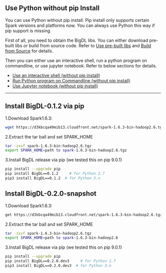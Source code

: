 
## **Use Python without pip Install**

You can use Python without pip install. Pip install only supports certain Spark versions and platforms now. You can always use Python this way if pip support is missing.   

First of all, you need to obtain the BigDL libs. You can either download pre-built libs or build from source code. Refer to [Use pre-built libs](../UserGuide/install-pre-built.md) and [Build from Source](../UserGuide/install-build-src.md) for details. 

Then you can either use an interactive shell, run a python program on commandline, or use jupyter notebook. Refer to below sections for details. 

* [Use an interactive shell (without pip install)](python-run.md#user-an-interactive-shell-without-pip-install)
* [Run Python program on Commandline (without pip install)](python-run.md#run-python-program-in-command-line-without-pip-install)
* [Use Jupyter notebook (without pip install)](python-run.md#use-jupyter-notebook-without-pip-install)

---

## **Install BigDL-0.1.2 via pip**

1.Download Spark1.6.3:  
```bash
wget https://d3kbcqa49mib13.cloudfront.net/spark-1.6.3-bin-hadoop2.6.tgz 
```

2.Extract the tar ball and set SPARK_HOME
```bash
tar -zxvf spark-1.6.3-bin-hadoop2.6.tgz
export SPARK_HOME=path to spark-1.6.3-bin-hadoop2.6.tgz
```

3.Install BigDL release via pip (we tested this on pip 9.0.1)
```bash
pip install --upgrade pip
pip install BigDL==0.1.2     # for Python 2.7
pip3 install BigDL==0.1.2  # for Python 3.n
```

## **Install BigDL-0.2.0-snapshot**

1.Download Spark1.6.3:  
```bash
get https://d3kbcqa49mib13.cloudfront.net/spark-1.6.3-bin-hadoop2.6.tgz
```

2.Extract the tar ball and set SPARK_HOME
```bash
tar -zxvf spark-1.6.3-bin-hadoop2.6.tgz
export SPARK_HOME=path to spark-1.6.3-bin-hadoop2.6
```
3.Install BigDL release via pip (we tested this on pip 9.0.1)
```bash
pip install --upgrade pip
pip install BigDL==0.2.0.dev3     # for Python 2.7
pip3 install BigDL==0.2.0.dev3  # for Python 3.n
```



